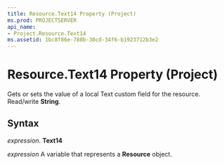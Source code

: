```yaml
---
title: Resource.Text14 Property (Project)
ms.prod: PROJECTSERVER
api_name:
- Project.Resource.Text14
ms.assetid: 1bc8f86e-788b-30cd-34f6-b1923712b3e2
---
```



# Resource.Text14 Property (Project)

Gets or sets the value of a local Text custom field for the resource. Read/write  **String**.


## Syntax

 _expression_. **Text14**

 _expression_ A variable that represents a **Resource** object.


